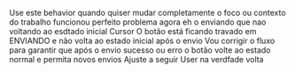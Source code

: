Use este behavior quando quiser mudar completamente o foco ou contexto do trabalho
funcionou perfeito
problema agora eh o enviando que nao voltando ao esdtado inicial
Cursor
O botão está ficando travado em ENVIANDO e não volta ao estado inicial após o envio
Vou corrigir o fluxo para garantir que após o envio sucesso ou erro o botão volte ao estado normal e permita novos envios
Ajuste a seguir
User
na verdfade volta